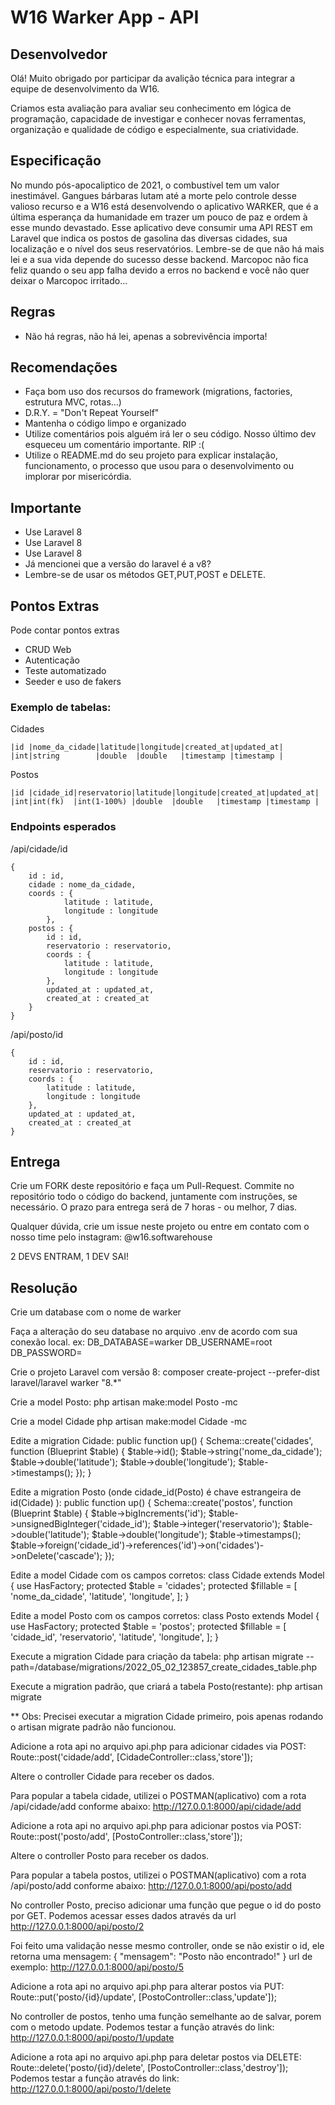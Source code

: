 # W16 Warker App - API

## Desenvolvedor

Olá! Muito obrigado por participar da avalição técnica para integrar a equipe de desenvolvimento da W16.

Criamos esta avaliação para avaliar seu conhecimento em lógica de programação, capacidade de investigar e conhecer novas ferramentas, organização e qualidade de código e especialmente, sua criatividade.

## Especificação
No mundo pós-apocaliptico de 2021, o combustível tem um valor inestimável. Gangues bárbaras lutam até a morte pelo controle desse valioso recurso e a W16 está desenvolvendo o aplicativo WARKER, que é a última esperança da humanidade em trazer um pouco de paz e ordem à esse mundo devastado.
Esse aplicativo deve consumir uma API REST em Laravel que indica os postos de gasolina das diversas cidades, sua localização e o nível dos seus reservatórios. Lembre-se de que não há mais lei e a sua vida depende do sucesso desse backend. Marcopoc não fica feliz quando o seu app falha devido a erros no backend e você não quer deixar o Marcopoc irritado...

## Regras
- Não há regras, não há lei, apenas a sobrevivência importa! 

## Recomendações
- Faça bom uso dos recursos do framework (migrations, factories, estrutura MVC, rotas...)
- D.R.Y. = "Don't Repeat Yourself"
- Mantenha o código limpo e organizado
- Utilize comentários pois alguém irá ler o seu código. Nosso último dev esqueceu um comentário importante. RIP :(
- Utilize o README.md do seu projeto para explicar instalação, funcionamento, o processo que usou para o desenvolvimento ou implorar por misericórdia.

## Importante
- Use Laravel 8
- Use Laravel 8
- Use Laravel 8
- Já mencionei que a versão do laravel é a v8?
- Lembre-se de usar os métodos GET,PUT,POST e DELETE.

## Pontos Extras
Pode contar pontos extras
- CRUD Web
- Autenticação
- Teste automatizado
- Seeder e uso de fakers

### Exemplo de tabelas:

Cidades
```
|id |nome_da_cidade|latitude|longitude|created_at|updated_at|
|int|string        |double  |double   |timestamp |timestamp |
```

Postos
```
|id |cidade_id|reservatorio|latitude|longitude|created_at|updated_at|
|int|int(fk)  |int(1-100%) |double  |double   |timestamp |timestamp |
```

### Endpoints esperados
/api/cidade/id
```
{
    id : id,
    cidade : nome_da_cidade,
    coords : {
            latitude : latitude,
            longitude : longitude
        },
    postos : {
        id : id,
        reservatorio : reservatorio,
        coords : {
            latitude : latitude,
            longitude : longitude
        },
        updated_at : updated_at,
        created_at : created_at
    }
}
```

/api/posto/id
```
{
    id : id,
    reservatorio : reservatorio,
    coords : {
        latitude : latitude,
        longitude : longitude
    },
    updated_at : updated_at,
    created_at : created_at
}
```

## Entrega
Crie um FORK deste repositório e faça um Pull-Request. Commite no repositório todo o código do backend, juntamente com instruções, se necessário. O prazo para entrega será de 7 horas - ou melhor, 7 dias.

Qualquer dúvida, crie um issue neste projeto ou entre em contato com o nosso time pelo instagram: @w16.softwarehouse

2 DEVS ENTRAM, 1 DEV SAI!


## Resolução
Crie um database com o nome de warker

Faça a alteração do seu database no arquivo .env de acordo com sua conexão local.
ex:
DB_DATABASE=warker
DB_USERNAME=root
DB_PASSWORD=

Crie o projeto Laravel com versão 8:
composer create-project --prefer-dist laravel/laravel warker "8.*"

Crie a model Posto:
php artisan make:model Posto -mc

Crie a model Cidade
php artisan make:model Cidade -mc

Edite a migration Cidade:
    public function up()
    {
        Schema::create('cidades', function (Blueprint $table) {
            $table->id();
            $table->string('nome_da_cidade');
            $table->double('latitude');
            $table->double('longitude');
            $table->timestamps();
        });
    }

Edite a migration Posto (onde cidade_id(Posto) é chave estrangeira de id(Cidade) ):
 public function up()
    {
        Schema::create('postos', function (Blueprint $table) {
            $table->bigIncrements('id');
            $table->unsignedBigInteger('cidade_id');
            $table->integer('reservatorio');
            $table->double('latitude');
            $table->double('longitude');
            $table->timestamps();
            $table->foreign('cidade_id')->references('id')->on('cidades')->onDelete('cascade');
        });

Edite a model Cidade com os campos corretos:
class Cidade extends Model
{
    use HasFactory;
    protected $table = 'cidades';
    protected $fillable = [
        'nome_da_cidade',
        'latitude',
        'longitude',
    ];
}

Edite a model Posto com os campos corretos:
class Posto extends Model
{
    use HasFactory;
    protected $table = 'postos';
    protected $fillable = [
        'cidade_id',
        'reservatorio',
        'latitude',
        'longitude',
    ];
}

Execute a migration Cidade para criação da tabela:
php artisan migrate --path=/database/migrations/2022_05_02_123857_create_cidades_table.php

Execute a migration padrão, que criará a tabela Posto(restante):
php artisan migrate

** Obs: Precisei executar a migration Cidade primeiro, pois apenas rodando o artisan migrate padrão não funcionou.

Adicione a rota api no arquivo api.php para adicionar cidades via POST:
Route::post('cidade/add', [CidadeController::class,'store']);

Altere o controller Cidade para receber os dados.

Para popular a tabela cidade, utilizei o POSTMAN(aplicativo) com a rota /api/cidade/add conforme abaixo:
http://127.0.0.1:8000/api/cidade/add

Adicione a rota api no arquivo api.php para adicionar postos via POST:
Route::post('posto/add', [PostoController::class,'store']);

Altere o controller Posto para receber os dados.

Para popular a tabela postos, utilizei o POSTMAN(aplicativo) com a rota /api/posto/add conforme abaixo:
http://127.0.0.1:8000/api/posto/add

No controller Posto, preciso adicionar uma função que pegue o id do posto por GET.
Podemos acessar esses dados através da url http://127.0.0.1:8000/api/posto/2

Foi feito uma validação nesse mesmo controller, onde se não existir o id, ele retorna uma mensagem:
{
    "mensagem": "Posto não encontrado!"
}
url de exemplo: http://127.0.0.1:8000/api/posto/5

Adicione a rota api no arquivo api.php para alterar postos via PUT:
Route::put('posto/{id}/update', [PostoController::class,'update']);

No controller de postos, tenho uma função semelhante ao de salvar, porem com o metodo update.
Podemos testar a função através do link: http://127.0.0.1:8000/api/posto/1/update

Adicione a rota api no arquivo api.php para deletar postos via DELETE:
Route::delete('posto/{id}/delete', [PostoController::class,'destroy']);
Podemos testar a função através do link: http://127.0.0.1:8000/api/posto/1/delete





